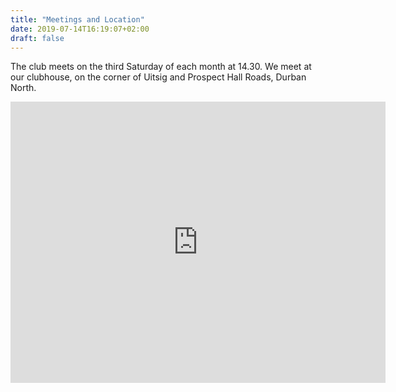 ```yaml
---
title: "Meetings and Location"
date: 2019-07-14T16:19:07+02:00
draft: false
---
```


The club meets on the third Saturday of each month at 14.30. We meet at our clubhouse, on the corner of Uitsig and Prospect Hall Roads, Durban North.

<p>
<p>
<center>
    <iframe src="https://www.google.com/maps/embed?pb=!1m18!1m12!1m3!1d1602.471868416062!2d31.035996182120748!3d-29.799146997758132!2m3!1f0!2f0!3f0!3m2!1i1024!2i768!4f13.1!3m3!1m2!1s0x1ef70780a3a1394b%3A0x6edd29e4ed345ea0!2sNorth%20Durban%20Lions%20Club!5e1!3m2!1sen!2sza!4v1594747871016!5m2!1sen!2sza" width="600" height="450" frameborder="0" style="border:0;" allowfullscreen="" aria-hidden="false" tabindex="0"></iframe>
</center>
